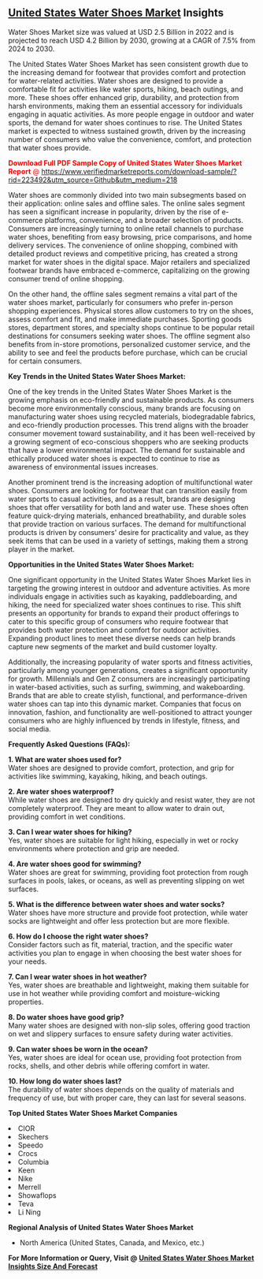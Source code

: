 <h2><a href="https://www.verifiedmarketreports.com/download-sample/?rid=223492&amp;utm_source=Github&amp;utm_medium=218" target="_blank">United States Water Shoes Market</a> Insights</h2><p>Water Shoes Market size was valued at USD 2.5 Billion in 2022 and is projected to reach USD 4.2 Billion by 2030, growing at a CAGR of 7.5% from 2024 to 2030.</p><p> <p>The United States Water Shoes Market has seen consistent growth due to the increasing demand for footwear that provides comfort and protection for water-related activities. Water shoes are designed to provide a comfortable fit for activities like water sports, hiking, beach outings, and more. These shoes offer enhanced grip, durability, and protection from harsh environments, making them an essential accessory for individuals engaging in aquatic activities. As more people engage in outdoor and water sports, the demand for water shoes continues to rise. The United States market is expected to witness sustained growth, driven by the increasing number of consumers who value the convenience, comfort, and protection that water shoes provide.</p> <p><p><span class=""><span style="color: #ff0000;"><strong>Download Full PDF Sample Copy of United States Water Shoes Market Report</strong> @ </span><a href="https://www.verifiedmarketreports.com/download-sample/?rid=223492&amp;utm_source=Github&amp;utm_medium=218" target="_blank">https://www.verifiedmarketreports.com/download-sample/?rid=223492&amp;utm_source=Github&amp;utm_medium=218</a></span></p></p> <p>Water shoes are commonly divided into two main subsegments based on their application: online sales and offline sales. The online sales segment has seen a significant increase in popularity, driven by the rise of e-commerce platforms, convenience, and a broader selection of products. Consumers are increasingly turning to online retail channels to purchase water shoes, benefiting from easy browsing, price comparisons, and home delivery services. The convenience of online shopping, combined with detailed product reviews and competitive pricing, has created a strong market for water shoes in the digital space. Major retailers and specialized footwear brands have embraced e-commerce, capitalizing on the growing consumer trend of online shopping.</p> <p>On the other hand, the offline sales segment remains a vital part of the water shoes market, particularly for consumers who prefer in-person shopping experiences. Physical stores allow customers to try on the shoes, assess comfort and fit, and make immediate purchases. Sporting goods stores, department stores, and specialty shops continue to be popular retail destinations for consumers seeking water shoes. The offline segment also benefits from in-store promotions, personalized customer service, and the ability to see and feel the products before purchase, which can be crucial for certain consumers.</p> <p><strong>Key Trends in the United States Water Shoes Market:</strong></p> <p>One of the key trends in the United States Water Shoes Market is the growing emphasis on eco-friendly and sustainable products. As consumers become more environmentally conscious, many brands are focusing on manufacturing water shoes using recycled materials, biodegradable fabrics, and eco-friendly production processes. This trend aligns with the broader consumer movement toward sustainability, and it has been well-received by a growing segment of eco-conscious shoppers who are seeking products that have a lower environmental impact. The demand for sustainable and ethically produced water shoes is expected to continue to rise as awareness of environmental issues increases.</p> <p>Another prominent trend is the increasing adoption of multifunctional water shoes. Consumers are looking for footwear that can transition easily from water sports to casual activities, and as a result, brands are designing shoes that offer versatility for both land and water use. These shoes often feature quick-drying materials, enhanced breathability, and durable soles that provide traction on various surfaces. The demand for multifunctional products is driven by consumers' desire for practicality and value, as they seek items that can be used in a variety of settings, making them a strong player in the market.</p> <p><strong>Opportunities in the United States Water Shoes Market:</strong></p> <p>One significant opportunity in the United States Water Shoes Market lies in targeting the growing interest in outdoor and adventure activities. As more individuals engage in activities such as kayaking, paddleboarding, and hiking, the need for specialized water shoes continues to rise. This shift presents an opportunity for brands to expand their product offerings to cater to this specific group of consumers who require footwear that provides both water protection and comfort for outdoor activities. Expanding product lines to meet these diverse needs can help brands capture new segments of the market and build customer loyalty.</p> <p>Additionally, the increasing popularity of water sports and fitness activities, particularly among younger generations, creates a significant opportunity for growth. Millennials and Gen Z consumers are increasingly participating in water-based activities, such as surfing, swimming, and wakeboarding. Brands that are able to create stylish, functional, and performance-driven water shoes can tap into this dynamic market. Companies that focus on innovation, fashion, and functionality are well-positioned to attract younger consumers who are highly influenced by trends in lifestyle, fitness, and social media.</p> <p><strong>Frequently Asked Questions (FAQs):</strong></p> <p><strong>1. What are water shoes used for?</strong><br> Water shoes are designed to provide comfort, protection, and grip for activities like swimming, kayaking, hiking, and beach outings.</p> <p><strong>2. Are water shoes waterproof?</strong><br> While water shoes are designed to dry quickly and resist water, they are not completely waterproof. They are meant to allow water to drain out, providing comfort in wet conditions.</p> <p><strong>3. Can I wear water shoes for hiking?</strong><br> Yes, water shoes are suitable for light hiking, especially in wet or rocky environments where protection and grip are needed.</p> <p><strong>4. Are water shoes good for swimming?</strong><br> Water shoes are great for swimming, providing foot protection from rough surfaces in pools, lakes, or oceans, as well as preventing slipping on wet surfaces.</p> <p><strong>5. What is the difference between water shoes and water socks?</strong><br> Water shoes have more structure and provide foot protection, while water socks are lightweight and offer less protection but are more flexible.</p> <p><strong>6. How do I choose the right water shoes?</strong><br> Consider factors such as fit, material, traction, and the specific water activities you plan to engage in when choosing the best water shoes for your needs.</p> <p><strong>7. Can I wear water shoes in hot weather?</strong><br> Yes, water shoes are breathable and lightweight, making them suitable for use in hot weather while providing comfort and moisture-wicking properties.</p> <p><strong>8. Do water shoes have good grip?</strong><br> Many water shoes are designed with non-slip soles, offering good traction on wet and slippery surfaces to ensure safety during water activities.</p> <p><strong>9. Can water shoes be worn in the ocean?</strong><br> Yes, water shoes are ideal for ocean use, providing foot protection from rocks, shells, and other debris while offering comfort in water.</p> <p><strong>10. How long do water shoes last?</strong><br> The durability of water shoes depends on the quality of materials and frequency of use, but with proper care, they can last for several seasons.</p> </p><p><strong>Top United States Water Shoes Market Companies</strong></p><div data-test-id=""><p><li>CIOR</li><li> Skechers</li><li> Speedo</li><li> Crocs</li><li> Columbia</li><li> Keen</li><li> Nike</li><li> Merrell</li><li> Showaflops</li><li> Teva</li><li> Li Ning</li></p><div><strong>Regional Analysis of&nbsp;United States Water Shoes Market</strong></div><ul><li dir="ltr"><p dir="ltr">North America&nbsp;(United States, Canada, and Mexico, etc.)</p></li></ul><p><strong>For More Information or Query, Visit @&nbsp;</strong><strong><a href="https://www.verifiedmarketreports.com/product/water-shoes-market/?utm_source=Github&amp;utm_medium=218" target="_blank">United States Water Shoes Market Insights Size And Forecast</a></strong></p></div>
